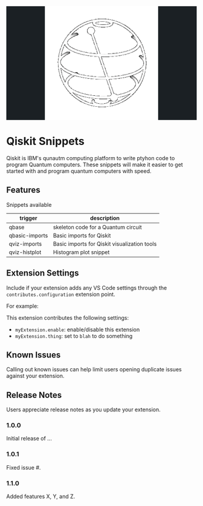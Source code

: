 <div style="display: flex; justify-content: center; background-color: #1b2024;">
    <img src="assets/qiskit.gif" alt="">
</div>

# Qiskit Snippets

Qiskit is IBM's qunautm computing platform to write ptyhon code to program Quantum computers. These snippets will make it easier to get started with and program quantum computers with speed.

## Features

Snippets available

| trigger         | description   |
| --------------- | ----------------------------------- |
| qbase           | skeleton code for a Quantum circuit |
| qbasic-imports  | Basic imports for Qiskit |
| qviz-imports    | Basic imports for Qiskit visualization tools |
| qviz-histplot   | Histogram plot snippet |

## Extension Settings

Include if your extension adds any VS Code settings through the `contributes.configuration` extension point.

For example:

This extension contributes the following settings:

* `myExtension.enable`: enable/disable this extension
* `myExtension.thing`: set to `blah` to do something

## Known Issues

Calling out known issues can help limit users opening duplicate issues against your extension.

## Release Notes

Users appreciate release notes as you update your extension.

### 1.0.0

Initial release of ...

### 1.0.1

Fixed issue #.

### 1.1.0

Added features X, Y, and Z.


